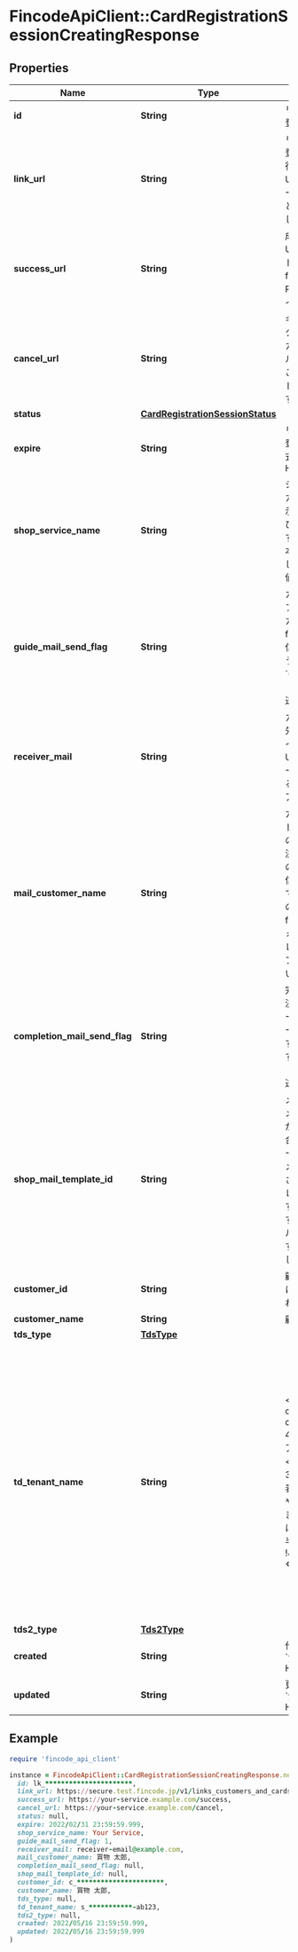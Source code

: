 # FincodeApiClient::CardRegistrationSessionCreatingResponse

## Properties

| Name | Type | Description | Notes |
| ---- | ---- | ----------- | ----- |
| **id** | **String** | リダイレクト型カード登録URL ID  | [optional] |
| **link_url** | **String** | リダイレクト型カード登録URL\\ カード登録を行うユーザーがこのURLにアクセスし、カード情報を登録することで登録手続きが完了します。  | [optional] |
| **success_url** | **String** | 成功時リダイレクトURL\\ &#x60;link_url&#x60;上でカード登録に成功すると、fincodeはこのURLにPOSTメソッドでリダイレクトします。  | [optional] |
| **cancel_url** | **String** | キャンセル時リダイレクトURL\\ &#x60;link_url&#x60;上でカード登録がキャンセルされると、fincodeはこのURLにPOSTメソッドでリダイレクトします。  | [optional] |
| **status** | [**CardRegistrationSessionStatus**](CardRegistrationSessionStatus.md) |  | [optional] |
| **expire** | **String** | リダイレクト型カード登録URL 有効期限\\ 形式： &#x60;yyyy/MM/dd HH:mm:ss.SSS&#x60;  | [optional] |
| **shop_service_name** | **String** | ショップ／サービス名\\ カード登録URL上で表示されるショップおよびサービスの名称です。\\ \\ デフォルトでは本番環境申請時に登録した「明細書表記」の値が設定されます。  | [optional] |
| **guide_mail_send_flag** | **String** | カード登録メール 送信フラグ\\ リダイレクト型カード登録URLをfincodeからのメール送信機能で送信したかどうかを示します。  - &#x60;0&#x60;：送信しなかった（デフォルト） - &#x60;1&#x60;：送信した  | [optional] |
| **receiver_mail** | **String** | カード登録メール 送信先メールアドレス\\ リダイレクト型カード登録URLをfincodeからのメール送信機能で送信する場合の送信先メールアドレスです。  | [optional] |
| **mail_customer_name** | **String** | カード登録メール カード登録をするユーザーの名前\\ リダイレクト型決済URLをfincodeからのメール送信機能で送信する場合のメール中で用いられるユーザーの名前です。\\ \\ fincodeが提供するデフォルトのメールテンプレートでは敬称がテンプレート側に含まれています。  | [optional] |
| **completion_mail_send_flag** | **String** | 完了メール 送信フラグ\\ 決済が完了した際にカード登録をしたユーザーに完了メールを送信するかどうかを示します。  - &#x60;0&#x60;：送信しない（デフォルト） - &#x60;1&#x60;：送信する  | [optional] |
| **shop_mail_template_id** | **String** | メールテンプレートID\\ メールテンプレートIDが設定されている場合、リダイレクト型カード登録URLの送信先メールアドレスに送信されるメールのテンプレートが変更されます。\\ \\ fincodeが提供するデフォルトのメールテンプレートを使用する場合は&#x60;null&#x60;を設定します。  | [optional] |
| **customer_id** | **String** | 顧客ID\\ カード登録URLによりカードが登録される顧客のIDです。  | [optional] |
| **customer_name** | **String** | 顧客名  | [optional] |
| **tds_type** | [**TdsType**](TdsType.md) |  | [optional] |
| **td_tenant_name** | **String** | &lt;span class&#x3D;\&quot;smallText color--blue-400\&quot;&gt;[3Dセキュア認証パラメータ]&lt;/span&gt;\\ 加盟店名。\\ 3Dセキュア認証の際に表示されるショップ名や加盟店名を指定できます。\\ 使用可能な文字は以下の通りです。 - 半角英数 - 半角記号： !\&quot;#$%&amp;&#39;()*+,-./:;&lt;&#x3D;&gt;?@[\\]&#x60;^_{|}~ - 半角スペース  未指定の場合、 カード決済の契約時にfincodeが下記の形式に従って設定した値が自動的に使用されます。\\ \\ 形式：&#x60;{{ショップID}}-{{英数字からなる固定値}}&#x60;  | [optional] |
| **tds2_type** | [**Tds2Type**](Tds2Type.md) |  | [optional] |
| **created** | **String** | 作成日\\ 形式：&#x60;yyyy/MM/dd HH:mm:ss.SSS&#x60;  | [optional] |
| **updated** | **String** | 更新日\\ 形式：&#x60;yyyy/MM/dd HH:mm:ss.SSS&#x60;  | [optional] |

## Example

```ruby
require 'fincode_api_client'

instance = FincodeApiClient::CardRegistrationSessionCreatingResponse.new(
  id: lk_**********************,
  link_url: https://secure.test.fincode.jp/v1/links_customers_and_cards/lk_**********************,
  success_url: https://your-service.example.com/success,
  cancel_url: https://your-service.example.com/cancel,
  status: null,
  expire: 2022/02/31 23:59:59.999,
  shop_service_name: Your Service,
  guide_mail_send_flag: 1,
  receiver_mail: receiver-email@example.com,
  mail_customer_name: 買物 太郎,
  completion_mail_send_flag: null,
  shop_mail_template_id: null,
  customer_id: c_**********************,
  customer_name: 買物 太郎,
  tds_type: null,
  td_tenant_name: s_***********-ab123,
  tds2_type: null,
  created: 2022/05/16 23:59:59.999,
  updated: 2022/05/16 23:59:59.999
)
```

